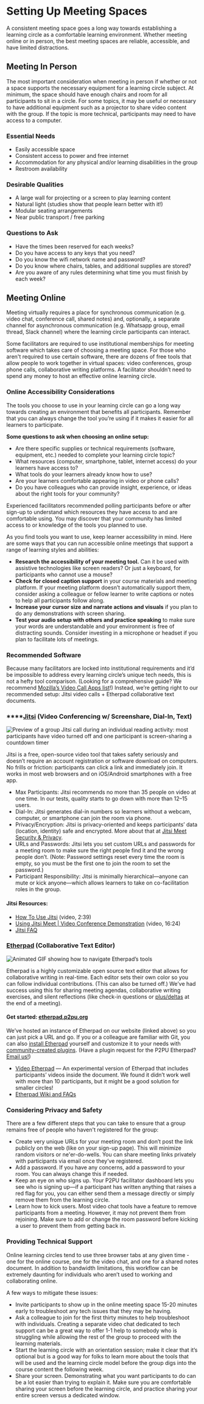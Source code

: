# Setting Up Meeting Spaces

A consistent meeting space goes a long way towards establishing a learning circle as a comfortable learning environment. Whether meeting online or in person, the best meeting spaces are reliable, accessible, and have limited distractions.

## Meeting In Person

The most important consideration when meeting in person if whether or not a space supports the necessary equipment for a learning circle subject. At minimum, the space should have enough chairs and room for all participants to sit in a circle. For some topics, it may be useful or necessary to have additional equipment such as a projector to share video content with the group. If the topic is more technical, participants may need to have access to a computer.

### **Essential Needs**

* Easily accessible space
* Consistent access to power and free internet
* Accommodation for any physical and/or learning disabilities in the group
* Restroom availability

### **Desirable Qualities**

* A large wall for projecting or a screen to play learning content
* Natural light \(studies show that people learn better with it!\)
* Modular seating arrangements
* Near public transport / free parking

### **Questions to Ask**

* Have the times been reserved for each weeks?
* Do you have access to any keys that you need?
* Do you know the wifi network name and password?
* Do you know where chairs, tables, and additional supplies are stored?
* Are you aware of any rules determining what time you must finish by each week?

## Meeting Online

Meeting virtually requires a place for synchronous communication \(e.g. video chat, conference call, shared notes\) and, optionally, a separate channel for asynchronous communication \(e.g. Whatsapp group, email thread, Slack channel\) where the learning circle participants can interact.

Some facilitators are required to use institutional memberships for meeting software which takes care of choosing a meeting space. For those who aren't required to use certain software, there are dozens of free tools that allow people to work together in virtual spaces: video conferences, group phone calls, collaborative writing platforms. A facilitator shouldn’t need to spend any money to host an effective online learning circle.

### Online Accessibility Considerations

The tools you choose to use in your learning circle can go a long way towards creating an environment that benefits all participants. Remember that you can always change the tool you’re using if it makes it easier for all learners to participate. 

**Some questions to ask when choosing an online setup:**

* Are there specific supplies or technical requirements \(software, equipment, etc.\) needed to complete your learning circle topic? 
* What resources \(computer, smartphone, tablet, internet access\) do your learners have access to? 
* What tools do your learners already know how to use?
* Are your learners comfortable appearing in video or phone calls?
* Do you have colleagues who can provide insight, experience, or ideas about the right tools for your community?

Experienced facilitators recommended polling participants before or after sign-up to understand which resources they have access to and are comfortable using. You may discover that your community has limited access to or knowledge of the tools you planned to use. 

As you find tools you want to use, keep learner accessibility in mind. Here are some ways that you can run accessible online meetings that support a range of learning styles and abilities:

* **Research the accessibility of your meeting tool.** Can it be used with assistive technologies like screen readers? Or just a keyboard, for participants who cannot use a mouse?
* **Check for closed caption support** in your course materials and meeting platform. If your meeting platform doesn’t automatically support them, consider asking a colleague or fellow learner to write captions or notes to help all participants follow along.
* **Increase your cursor size and narrate actions and visuals** if you plan to do any demonstrations with screen sharing. 
* **Test your audio setup with others and practice speaking** to make sure your words are understandable and your environment is free of distracting sounds. Consider investing in a microphone or headset if you plan to facilitate lots of meetings.

### **Recommended Software**

Because many facilitators are locked into institutional requirements and it’d be impossible to address every learning circle’s unique tech needs, this is not a hefty tool comparison. \(Looking for a comprehensive guide? We recommend [Mozilla’s Video Call Apps list](https://foundation.mozilla.org/en/privacynotincluded/categories/video-call-apps/)!\) Instead, we’re getting right to our recommended setup: Jitsi video calls + Etherpad collaborative text documents.

### \*\*\*\*[**Jitsi**](https://meet.jit.si/) **\(Video Conferencing w/ Screenshare, Dial-In, Text\)**

![Preview of a group Jitsi call during an individual reading activity: most participants have video turned off and one participant is screen-sharing a countdown timer](https://lh5.googleusercontent.com/CP8yTAy6Q4e-j3eJdL_XXYQvCCRie2iQ9EwMiS64j898aBL7mi8Y9W7iadTCrLoBqtLn9Az__j5Jy8YeophAhERa-nM1U2RAOPdD870vcSmTnzcJ335-mCgz1ggoExAEsr3Fki_E)

Jitsi is a free, open-source video tool that takes safety seriously and doesn’t require an account registration or software download on computers. No frills or friction: participants can click a link and immediately join. It works in most web browsers and on iOS/Android smartphones with a free app. 

* Max Participants: Jitsi recommends no more than 35 people on video at one time. In our tests, quality starts to go down with more than 12–15 users. 
* Dial-In: Jitsi generates dial-in numbers so learners without a webcam, computer, or smartphone can join the room via phone.
* Privacy/Encryption: Jitsi is privacy-oriented and keeps participants’ data \(location, identity\) safe and encrypted. More about that at [Jitsi Meet Security & Privacy](https://jitsi.org/security/).
* URLs and Passwords: Jitsi lets you set custom URLs and passwords for a meeting room to make sure the right people find it and the wrong people don’t. \(Note: Password settings reset every time the room is empty, so you must be the first one to join the room to set the password.\)
* Participant Responsibility: Jitsi is minimally hierarchical—anyone can mute or kick anyone—which allows learners to take on co-facilitation roles in the group.

#### Jitsi Resources: 

* [How To Use Jitsi](https://www.youtube.com/watch?v=e-31LT0zQK4) \(video, 2:39\)
* [Using Jitsi Meet \| Video Conference Demonstration](https://www.youtube.com/watch?v=3Iwiwq7eofE&list=RDCMUCx-ljiKQcLSd8_4AFi_yaIw&start_radio=1&t=23) \(video, 16:24\)
* [Jitsi FAQ](https://jitsi.org/user-faq/)

### [Etherpad](https://etherpad.org/) \(Collaborative Text Editor\)

![Animated GIF showing how to navigate Etherpad&#x2019;s tools](https://lh3.googleusercontent.com/u7c0p3yLCk2K9gSDlUWGJr2dUdr7tx-Qfeo2XaZtC2IeDGTjuzKVvG9PR8fUkPTJP3hWcD_px0iVZDkQSfjXzeUwniBosqZ0PBVkKAukVVO-bFTbLEFny5fiecEtGz6zNTHM63u_)

Etherpad is a highly customizable open source text editor that allows for collaborative writing in real-time. Each editor sets their own color so you can follow individual contributions. \(This can also be turned off.\) We’ve had success using this for sharing meeting agendas, collaborative writing exercises, and silent reflections \(like check-in questions or [plus/deltas](https://docs.google.com/document/d/1l5Y96YTPbXay1iDgKiFoD-uA2AixvJNt3a380L0yOWc/edit#heading=h.ikjjxp4uht5f) at the end of a meeting\).

#### Get started: [etherpad.p2pu.org](https://etherpad.p2pu.org/)

We’ve hosted an instance of Etherpad on our website \(linked above\) so you can just pick a URL and go. If you or a colleague are familiar with Git, you can also [install Etherpad](https://github.com/ether/etherpad-lite#installation) yourself and customize it to your needs with [community-created plugins](https://static.etherpad.org/index.html). \(Have a plugin request for the P2PU Etherpad? [Email us!](mailto:thepeople@p2pu.org)\)

* [Video Etherpad](https://video.etherpad.com/) — An experimental version of Etherpad that includes participants’ videos inside the document. We found it didn’t work well with more than 10 participants, but it might be a good solution for smaller circles!
* [Etherpad Wiki and FAQs](https://github.com/ether/etherpad-lite/wiki)

### Considering Privacy and Safety

There are a few different steps that you can take to ensure that a group remains free of people who haven't registered for the group:

* Create very unique URLs for your meeting room and don’t post the link publicly on the web \(like on your sign-up page\). This will minimize random visitors or ne'er-do-wells. You can share meeting links privately with participants via email once they’ve registered. 
* Add a password. If you have any concerns, add a password to your room. You can always change this if needed. 
* Keep an eye on who signs up. Your P2PU facilitator dashboard lets you see who is signing up—if a participant has written anything that raises a red flag for you, you can either send them a message directly or simply remove them from the learning circle. 
* Learn how to kick users. Most video chat tools have a feature to remove participants from a meeting. However, it may not prevent them from rejoining. Make sure to add or change the room password before kicking a user to prevent them from getting back in.

### **Providing Technical Support**

‌Online learning circles tend to use three browser tabs at any given time - one for the online course, one for the video chat, and one for a shared notes document. In addition to bandwidth limitations, this workflow can be extremely daunting for individuals who aren’t used to working and collaborating online. 

A few ways to mitigate these issues:

* Invite participants to show up in the online meeting space 15-20 minutes early to troubleshoot any tech issues that they may be having.
* Ask a colleague to join for the first thirty minutes to help troubleshoot with individuals. Creating a separate video chat dedicated to tech support can be a great way to offer 1-1 help to somebody who is struggling while allowing the rest of the group to proceed with the learning materials.
* Start the learning circle with an orientation session; make it clear that it’s optional but is a good way for folks to learn more about the tools that will be used and the learning circle model before the group digs into the course content the following week.
* Share your screen. Demonstrating what you want participants to do can be a lot easier than trying to explain it. Make sure you are comfortable sharing your screen before the learning circle, and practice sharing your entire screen versus a dedicated window.

### 

